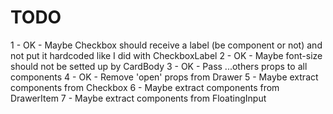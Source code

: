 TODO
====

1 - OK - Maybe Checkbox should receive a label (be component or not) and not put it hardcoded like I did with CheckboxLabel
2 - OK - Maybe font-size should not be setted up by CardBody
3 - OK - Pass ...others props to all components
4 - OK - Remove 'open' props from Drawer
5 - Maybe extract components from Checkbox
6 - Maybe extract components from DrawerItem
7 - Maybe extract components from FloatingInput

